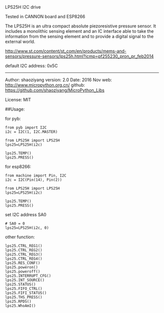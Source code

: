 LPS25H I2C drive

Tested in CANNON board and ESP8266

The LPS25H is an ultra compact absolute piezoresistive pressure sensor. It includes a monolithic sensing element and an IC interface able to take the information from the sensing element and to provide a digital signal to the external world.

http://www.st.com/content/st_com/en/products/mems-and-sensors/pressure-sensors/lps25h.html?icmp=pf255230_pron_pr_feb2014

default I2C address: 0x5C

-----

Author:  shaoziyang
version: 2.0
Date:    2016 Nov
web:     http://www.micropython.org.cn/
github:  https://github.com/shaoziyang/MicroPython_Libs

License: MIT

##Usage:

for pyb:

    from pyb import I2C
    i2c = I2C(1, I2C.MASTER)

    from LPS25H import LPS25H
    lps25=LPS25H(i2c)

    lps25.TEMP()
    lps25.PRESS()


for esp8266:

    from machine import Pin, I2C
    i2c = I2C(Pin(14), Pin(2))

    from LPS25H import LPS25H
    lps25=LPS25H(i2c)

    lps25.TEMP()
    lps25.PRESS()


set I2C address SA0

    # SA0 = 0
    lps25=LPS25H(i2c, 0)

other function:

    lps25.CTRL_REG1()
    lps25.CTRL_REG2()
    lps25.CTRL_REG3()
    lps25.CTRL_REG4()
    lps25.RES_CONF()
    lps25.poweron()
    lps25.poweroff()
    lps25.INTERRUPT_CFG()
    lps25.INT_SOURCE()
    lps25.STATUS()
    lps25.FIFO_CTRL()
    lps25.FIFI_STATUS()
    lps25.THS_PRESS()
    lps25.RPDS()
    lps25.WhoAmI()

